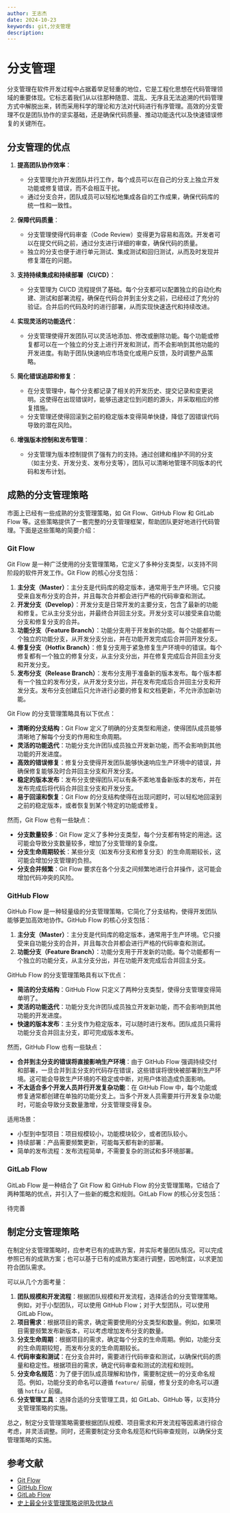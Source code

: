 ```yaml
---
author: 王志杰
date: 2024-10-23
keywords: git,分支管理
description:
---
```


# 分支管理

分支管理在软件开发过程中占据着举足轻重的地位，它是工程化思想在代码管理领域的重要体现。它标志着我们从以往那种随意、混乱、无序且无法追溯的代码管理方式中解脱出来，转而采用科学的理论和方法对代码进行有序管理。高效的分支管理不仅是团队协作的坚实基础，还是确保代码质量、推动功能迭代以及快速错误修复的关键所在。

## 分支管理的优点

1. **提高团队协作效率**：

   - 分支管理允许开发团队并行工作，每个成员可以在自己的分支上独立开发功能或修复错误，而不会相互干扰。
   - 通过分支合并，团队成员可以轻松地集成各自的工作成果，确保代码库的统一性和一致性。

2. **保障代码质量**：

   - 分支管理使得代码审查（Code Review）变得更为容易和高效。开发者可以在提交代码之前，通过分支进行详细的审查，确保代码的质量。
   - 独立的分支也便于进行单元测试、集成测试和回归测试，从而及时发现并修复潜在的问题。

3. **支持持续集成和持续部署（CI/CD）**：

   - 分支管理为 CI/CD 流程提供了基础。每个分支都可以配置独立的自动化构建、测试和部署流程，确保在代码合并到主分支之前，已经经过了充分的验证。合并后的代码及时的进行部署，从而实现快速迭代和持续改进。

4. **实现灵活的功能迭代**：

   - 分支管理使得开发团队可以灵活地添加、修改或删除功能。每个功能或修复都可以在一个独立的分支上进行开发和测试，而不会影响到其他功能的开发进度。有助于团队快速响应市场变化或用户反馈，及时调整产品策略。

5. **简化错误追踪和修复**：

   - 在分支管理中，每个分支都记录了相关的开发历史、提交记录和变更说明。这使得在出现错误时，能够迅速定位到问题的源头，并采取相应的修复措施。
   - 分支管理还使得回滚到之前的稳定版本变得简单快捷，降低了因错误代码导致的潜在风险。

6. **增强版本控制和发布管理**：
   - 分支管理为版本控制提供了强有力的支持。通过创建和维护不同的分支（如主分支、开发分支、发布分支等），团队可以清晰地管理不同版本的代码和发布计划。

## 成熟的分支管理策略

市面上已经有一些成熟的分支管理策略，如 Git Flow、GitHub Flow 和 GitLab Flow 等。这些策略提供了一套完整的分支管理框架，帮助团队更好地进行代码管理。下面是这些策略的简要介绍：

### Git Flow

Git Flow 是一种广泛使用的分支管理策略，它定义了多种分支类型，以支持不同阶段的软件开发工作。Git Flow 的核心分支包括：

1. **主分支（Master）**：主分支是代码库的稳定版本，通常用于生产环境。它只接受来自发布分支的合并，并且每次合并都会进行严格的代码审查和测试。
2. **开发分支（Develop）**：开发分支是日常开发的主要分支，包含了最新的功能和修复。它从主分支分出，并最终合并回主分支。开发分支可以接受来自功能分支和修复分支的合并。
3. **功能分支（Feature Branch）**：功能分支用于开发新的功能。每个功能都有一个独立的功能分支，从开发分支分出，并在功能开发完成后合并回开发分支。
4. **修复分支（Hotfix Branch）**：修复分支用于紧急修复生产环境中的错误。每个修复都有一个独立的修复分支，从主分支分出，并在修复完成后合并回主分支和开发分支。
5. **发布分支（Release Branch）**：发布分支用于准备新的版本发布。每个版本都有一个独立的发布分支，从开发分支分出，并在发布完成后合并回主分支和开发分支。发布分支创建后只允许进行必要的修复和文档更新，不允许添加新功能。

Git Flow 的分支管理策略具有以下优点：

- **清晰的分支结构**：Git Flow 定义了明确的分支类型和用途，使得团队成员能够清晰地了解每个分支的作用和生命周期。
- **灵活的功能迭代**：功能分支允许团队成员独立开发新功能，而不会影响到其他功能的开发进度。
- **高效的错误修复**：修复分支使得开发团队能够快速响应生产环境中的错误，并确保修复能够及时合并回主分支和开发分支。
- **稳定的版本发布**：发布分支使得团队可以有条不紊地准备新版本的发布，并在发布完成后将代码合并回主分支和开发分支。
- **易于回滚和恢复**：Git Flow 的分支结构使得在出现问题时，可以轻松地回滚到之前的稳定版本，或者恢复到某个特定的功能或修复。

然而，Git Flow 也有一些缺点：

- **分支数量较多**：Git Flow 定义了多种分支类型，每个分支都有特定的用途。这可能会导致分支数量较多，增加了分支管理的复杂度。
- **分支生命周期较长**：某些分支（如发布分支和修复分支）的生命周期较长，这可能会增加分支管理的负担。
- **分支合并频繁**：Git Flow 要求在各个分支之间频繁地进行合并操作，这可能会增加代码冲突的风险。

### GitHub Flow

GitHub Flow 是一种轻量级的分支管理策略，它简化了分支结构，使得开发团队能够更加高效地协作。GitHub Flow 的核心分支包括：

1. **主分支（Master）**：主分支是代码库的稳定版本，通常用于生产环境。它只接受来自功能分支的合并，并且每次合并都会进行严格的代码审查和测试。
2. **功能分支（Feature Branch）**：功能分支用于开发新的功能。每个功能都有一个独立的功能分支，从主分支分出，并在功能开发完成后合并回主分支。

GitHub Flow 的分支管理策略具有以下优点：

- **简洁的分支结构**：GitHub Flow 只定义了两种分支类型，使得分支管理变得简单明了。
- **灵活的功能迭代**：功能分支允许团队成员独立开发新功能，而不会影响到其他功能的开发进度。
- **快速的版本发布**：主分支作为稳定版本，可以随时进行发布。团队成员只需将功能分支合并回主分支，即可完成版本发布。

然而，GitHub Flow 也有一些缺点：

- **合并到主分支的错误将直接影响生产环境**：由于 GitHub Flow 强调持续交付和部署，一旦合并到主分支的代码存在错误，这些错误将很快被部署到生产环境。这可能会导致生产环境的不稳定或中断，对用户体验造成负面影响。
- **不太适合多个开发人员并行开发复杂功能**：在 GitHub Flow 中，每个功能或修复通常都创建在单独的功能分支上。当多个开发人员需要并行开发复杂功能时，可能会导致分支数量激增，分支管理变得复杂。

适用场景：

- 小型到中型项目：项目规模较小，功能模块较少，或者团队较小。
- 持续部署：产品需要频繁更新，可能每天都有新的部署。
- 简单的发布流程：发布流程简单，不需要复杂的测试和多环境部署。

### GitLab Flow

GitLab Flow 是一种结合了 Git Flow 和 GitHub Flow 的分支管理策略，它结合了两种策略的优点，并引入了一些新的概念和规则。GitLab Flow 的核心分支包括：

待完善

## 制定分支管理策略

在制定分支管理策略时，应参考已有的成熟方案，并实际考量团队情况。可以完成参照已有的成熟方案；也可以基于已有的成熟方案进行调整，因地制宜，以求更加符合团队需求。

可以从几个方面考量：

1. **团队规模和开发流程**：根据团队规模和开发流程，选择适合的分支管理策略。例如，对于小型团队，可以使用 GitHub Flow；对于大型团队，可以使用 GitLab Flow。
2. **项目需求**：根据项目的需求，确定需要使用的分支类型和数量。例如，如果项目需要频繁发布新版本，可以考虑增加发布分支的数量。
3. **分支生命周期**：根据项目的需求，确定每个分支的生命周期。例如，功能分支的生命周期较短，而发布分支的生命周期较长。
4. **代码审查和测试**：在分支合并时，需要进行代码审查和测试，以确保代码的质量和稳定性。根据项目的需求，确定代码审查和测试的流程和规则。
5. **分支命名规范**：为了便于团队成员理解和协作，需要制定统一的分支命名规范。例如，功能分支的命名可以遵循 `feature/` 前缀，修复分支的命名可以遵循 `hotfix/` 前缀。
6. **分支管理工具**：选择合适的分支管理工具，如 GitLab、GitHub 等，以支持分支管理策略的实施。

总之，制定分支管理策略需要根据团队规模、项目需求和开发流程等因素进行综合考虑，并灵活调整。同时，还需要制定分支命名规范和代码审查规则，以确保分支管理策略的实施。

## 参考文献

- [Git Flow](https://www.atlassian.com/zh/git/tutorials/comparing-workflows/gitflow-workflow)
- [GitHub Flow](https://guides.github.com/introduction/flow/)
- [GitLab Flow](https://docs.gitlab.com/ee/topics/gitlab_flow.html)
- [史上最全分支管理策略说明及优缺点](https://blog.csdn.net/wang_zhong_cheng/article/details/120454376)
